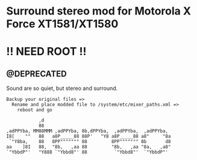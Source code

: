 
# Surround stereo mod for Motorola X Force XT1581/XT1580
# !! NEED ROOT !!
## @DEPRECATED
Sound are so quiet, but stereo and surround.
```
Backup your original files => 
  Rename and place modded file to /system/etc/mixer_paths.xml =>
    reboot and go
   
            ,d                                                 
            88                                                 
,adPPYba, MM88MMM ,adPPYba, 8b,dPPYba,  ,adPPYba,  ,adPPYba,   
I8[    ""   88   a8P_____88 88P'   "Y8 a8P_____88 a8"     "8a  
 `"Y8ba,    88   8PP""""""" 88         8PP""""""" 8b       d8  
aa    ]8I   88,  "8b,   ,aa 88         "8b,   ,aa "8a,   ,a8"  
`"YbbdP"'   "Y888 `"Ybbd8"' 88          `"Ybbd8"'  `"YbbdP"'        
```

